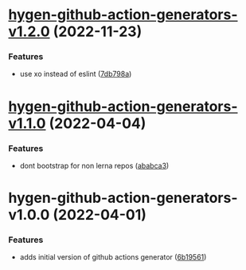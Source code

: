 # [hygen-github-action-generators-v1.2.0](https://github.com/bbeesley/awesome-generators/compare/hygen-github-action-generators@1.1.0...hygen-github-action-generators@1.2.0) (2022-11-23)


### Features

* use xo instead of eslint ([7db798a](https://github.com/bbeesley/awesome-generators/commit/7db798a8f216406819a410872d6fb2ac44996733))

# [hygen-github-action-generators-v1.1.0](https://github.com/bbeesley/awesome-generators/compare/hygen-github-action-generators@1.0.0...hygen-github-action-generators@1.1.0) (2022-04-04)


### Features

* dont bootstrap for non lerna repos ([ababca3](https://github.com/bbeesley/awesome-generators/commit/ababca310047ce2ef115aea6199c851d6a955876))

# hygen-github-action-generators-v1.0.0 (2022-04-01)


### Features

* adds initial version of github actions generator ([6b19561](https://github.com/bbeesley/awesome-generators/commit/6b195615e62aae4232f6964c415ea4d4b15abfc8))
